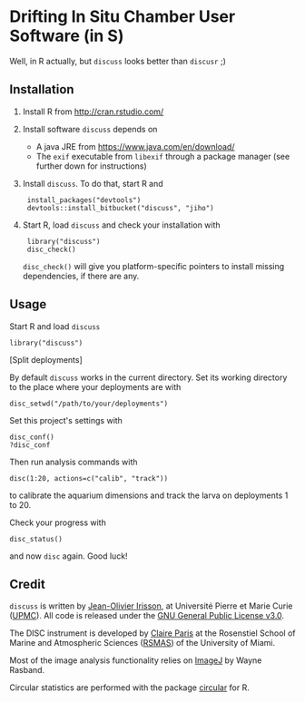 # Drifting In Situ Chamber User Software (in S)

Well, in R actually, but `discuss` looks better than `discusr` ;)

## Installation

1. Install R from <http://cran.rstudio.com/>

2. Install software `discuss` depends on
    - A java JRE from <https://www.java.com/en/download/>
    - The `exif` executable from `libexif` through a package manager (see further down for instructions)

3. Install `discuss`. To do that, start R and

        install_packages("devtools")
        devtools::install_bitbucket("discuss", "jiho")

4. Start R, load `discuss` and check your installation with

        library("discuss")
        disc_check()
    
    `disc_check()` will give you platform-specific pointers to install missing dependencies, if there are any.

## Usage

Start R and load `discuss`

    library("discuss")

[Split deployments]

By default `discuss` works in the current directory. Set its working directory to the place where your deployments are with

    disc_setwd("/path/to/your/deployments")

Set this project's settings with

    disc_conf()
    ?disc_conf

Then run analysis commands with

    disc(1:20, actions=c("calib", "track"))

to calibrate the aquarium dimensions and track the larva on deployments 1 to 20.

Check your progress with

    disc_status()

and now `disc` again. Good luck!

## Credit

`discuss` is written by [Jean-Olivier Irisson](http://www.obs-vlfr.fr/~irisson/ "jean-olivier irisson : work"), at Université Pierre et Marie Curie ([UPMC](http://www.upmc.com/ "UPMC: #1 Ranked Hospital in Pittsburgh and Pennsylvania")). All code is released under the [GNU General Public License v3.0](https://www.gnu.org/copyleft/gpl.html "The GNU General Public License v3.0 - GNU Project - Free Software Foundation").

The DISC instrument is developed by [Claire Paris](https://www.rsmas.miami.edu/users/cparis/ "Physical-Biological Interactions - Paris' Lab") at the Rosenstiel School of Marine and Atmospheric Sciences ([RSMAS](http://www.rsmas.miami.edu/ "| The Rosenstiel School of Marine and Atmospheric Science at the University of Miami")) of the University of Miami.

Most of the image analysis functionality relies on [ImageJ](http://imagej.net/ "ImageJ") by Wayne Rasband.

Circular statistics are performed with the package [circular](http://cran.r-project.org/package=circular "CRAN - Package circular") for R.

